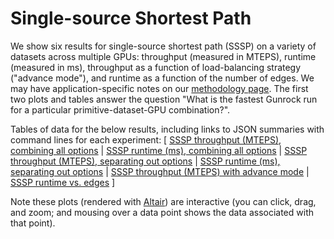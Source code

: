 # Single-source Shortest Path

We show six results for single-source shortest path (SSSP) on a variety of datasets across multiple GPUs: throughput (measured in MTEPS), runtime (measured in ms), throughput as a function of load-balancing strategy ("advance mode"), and runtime as a function of the number of edges. We may have application-specific notes on our [methodology page](/gunrock/methodology). The first two plots and tables answer the question "What is the fastest Gunrock run for a particular primitive-dataset-GPU combination?".

Tables of data for the below results, including links to JSON summaries with command lines for each experiment: [
  [SSSP throughput (MTEPS), combining all options](analysis/gunrock_primitives_sssp_mteps_best_table.md) |
  [SSSP runtime (ms), combining all options](analysis/gunrock_primitives_sssp_avg_process_time_best_table.md) |
  [SSSP throughput (MTEPS), separating out options](analysis/gunrock_primitives_sssp_mteps_table.md) |
  [SSSP runtime (ms), separating out options](analysis/gunrock_primitives_sssp_avg_process_time_table.md) |
  [SSSP throughput (MTEPS) with advance mode](analysis/gunrock_primitives_sssp_advance_mode_table.md) |
  [SSSP runtime vs. edges](analysis/gunrock_primitives_sssp_edges_table.md)
]

Note these plots (rendered with [Altair](https://altair-viz.github.io/)) are interactive (you can click, drag, and zoom; and mousing over a data point shows the data associated with that point).

<script type="text/javascript">
  var spec_gunrock_primitives_sssp_mteps_best = "https://raw.githubusercontent.com/gunrock/io/master/plots/gunrock_primitives_sssp_mteps_best.json";
  vegaEmbed('#vis_gunrock_primitives_sssp_mteps_best', spec_gunrock_primitives_sssp_mteps_best).then(function(result) {
    // Access the Vega view instance (https://vega.github.io/vega/docs/api/view/) as result.view
  }).catch(console.error);

  var spec_gunrock_primitives_sssp_avg_process_time_best = "https://raw.githubusercontent.com/gunrock/io/master/plots/gunrock_primitives_sssp_avg_process_time_best.json";
  vegaEmbed('#vis_gunrock_primitives_sssp_avg_process_time_best', spec_gunrock_primitives_sssp_avg_process_time_best).then(function(result) {
    // Access the Vega view instance (https://vega.github.io/vega/docs/api/view/) as result.view
  }).catch(console.error);

  var spec_gunrock_primitives_sssp_mteps = "https://raw.githubusercontent.com/gunrock/io/master/plots/gunrock_primitives_sssp_mteps.json";
  vegaEmbed('#vis_gunrock_primitives_sssp_mteps', spec_gunrock_primitives_sssp_mteps).then(function(result) {
    // Access the Vega view instance (https://vega.github.io/vega/docs/api/view/) as result.view
  }).catch(console.error);

  var spec_gunrock_primitives_sssp_avg_process_time = "https://raw.githubusercontent.com/gunrock/io/master/plots/gunrock_primitives_sssp_avg_process_time.json";
  vegaEmbed('#vis_gunrock_primitives_sssp_avg_process_time', spec_gunrock_primitives_sssp_avg_process_time).then(function(result) {
    // Access the Vega view instance (https://vega.github.io/vega/docs/api/view/) as result.view
  }).catch(console.error);

  var spec_gunrock_primitives_sssp_advance_mode = "https://raw.githubusercontent.com/gunrock/io/master/plots/gunrock_primitives_sssp_advance_mode.json";
  vegaEmbed('#vis_gunrock_primitives_sssp_advance_mode', spec_gunrock_primitives_sssp_advance_mode).then(function(result) {
    // Access the Vega view instance (https://vega.github.io/vega/docs/api/view/) as result.view
  }).catch(console.error);

  var spec_gunrock_primitives_sssp_edges = "https://raw.githubusercontent.com/gunrock/io/master/plots/gunrock_primitives_sssp_edges.json";
  vegaEmbed('#vis_gunrock_primitives_sssp_edges', spec_gunrock_primitives_sssp_edges).then(function(result) {
    // Access the Vega view instance (https://vega.github.io/vega/docs/api/view/) as result.view
  }).catch(console.error);
</script>

<div id="vis_gunrock_primitives_sssp_mteps_best"></div>
<div id="vis_gunrock_primitives_sssp_avg_process_time_best"></div>
<div id="vis_gunrock_primitives_sssp_mteps"></div>
<div id="vis_gunrock_primitives_sssp_avg_process_time"></div>
<div id="vis_gunrock_primitives_sssp_advance_mode"></div>
<div id="vis_gunrock_primitives_sssp_edges"></div>
